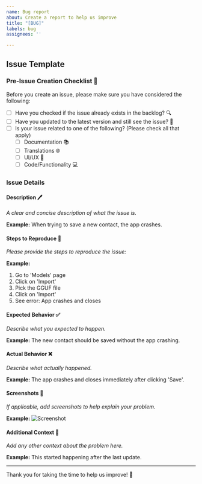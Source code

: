 ```yaml
---
name: Bug report
about: Create a report to help us improve
title: "[BUG]"
labels: bug
assignees: ''

---
```


## Issue Template

### Pre-Issue Creation Checklist 📝

Before you create an issue, please make sure you have considered the following:

- [ ] Have you checked if the issue already exists in the backlog? 🔍
- [ ] Have you updated to the latest version and still see the issue? 🔄
- [ ] Is your issue related to one of the following? (Please check all that apply)
  - [ ] Documentation 📚
  - [ ] Translations 🌐
  - [ ] UI/UX 🎨
  - [ ] Code/Functionality 💻

### Issue Details

#### Description 🖊️

_A clear and concise description of what the issue is._

**Example:** When trying to save a new contact, the app crashes.

#### Steps to Reproduce 🔄

_Please provide the steps to reproduce the issue:_

**Example:**
1. Go to 'Models' page
2. Click on 'Import'
3. Pick the GGUF file
4. Click on 'Import'
5. See error: App crashes and closes

#### Expected Behavior ✅

_Describe what you expected to happen._

**Example:** The new contact should be saved without the app crashing.

#### Actual Behavior ❌

_Describe what actually happened._

**Example:** The app crashes and closes immediately after clicking 'Save'.

#### Screenshots 📸

_If applicable, add screenshots to help explain your problem._

**Example:** 
![Screenshot](https://example.com/screenshot.jpg)

#### Additional Context 📂

_Add any other context about the problem here._

**Example:** This started happening after the last update.

---

Thank you for taking the time to help us improve! 🚀
